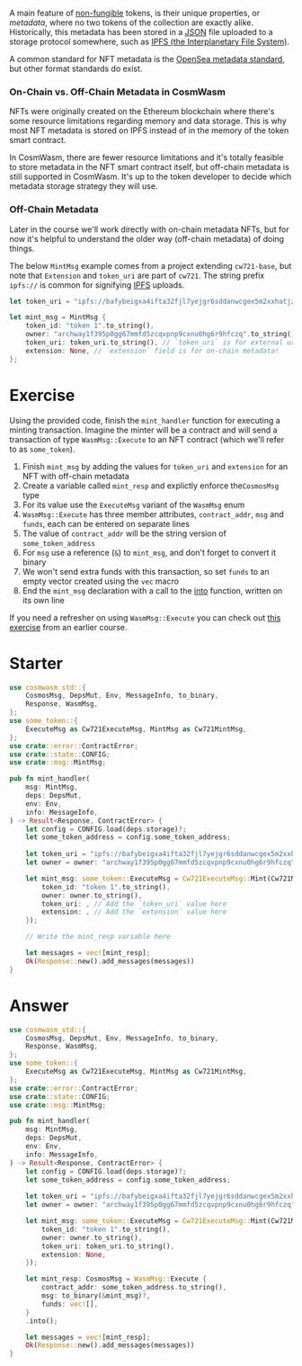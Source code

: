 <!---
Course: 2 
Lesson: 1
Exercise: 3

Title: Not all NFT metadata is created equal

Storyline placeholder:
>
-->

A main feature of [non-fungible](https://en.wikipedia.org/wiki/Non-fungible_token) tokens, is their unique properties, or _metadata_, where no two tokens of the collection are exactly alike. Historically, this metadata has been stored in a [JSON](https://www.w3schools.com/js/js_json_syntax.asp) file uploaded to a storage protocol somewhere, such as [IPFS (the Interplanetary File System)](https://ipfs.tech/). 

A common standard for NFT metadata is the [OpenSea metadata standard](https://docs.opensea.io/docs/metadata-standards), but other format standards do exist.

### On-Chain vs. Off-Chain Metadata in CosmWasm

NFTs were originally created on the Ethereum blockchain where there's some resource limitations regarding memory and data storage. This is why most NFT metadata is stored on IPFS instead of in the memory of the token smart contract.

In CosmWasm, there are fewer resource limitations and it's totally feasible to store metadata in the NFT smart contract itself, but off-chain metadata is still supported in CosmWasm. It's up to the token developer to decide which metadata storage strategy they will use.

### Off-Chain Metadata

Later in the course we'll work directly with on-chain metadata NFTs, but for now it's helpful to understand the older way (off-chain metadata) of doing things.

The below `MintMsg` example comes from a project extending `cw721-base`, but note that `Extension` and `token_uri` are part of `cw721`. The string prefix `ipfs://` is common for signifying [IPFS](https://ipfs.tech/) uploads.

```rs
let token_uri = "ipfs://bafybeigxa4ifta32fjl7yejgr6sddanwcgex5m2xxhatjzpms4iwh5bcvm/ascended.json";

let mint_msg = MintMsg {
    token_id: "token 1".to_string(),
    owner: "archway1f395p0gg67mmfd5zcqvpnp9cxnu0hg6r9hfczq".to_string(), // After mint, this address will own the NFT
    token_uri: token_uri.to_string(), // `token_uri` is for external urls containing metadata in JSON format
    extension: None, // `extension` field is for on-chain metadata!
};
```

# Exercise

Using the provided code, finish the `mint_handler` function for executing a minting transaction. Imagine the minter will be a contract and will send a transaction of type `WasmMsg::Execute` to an NFT contract (which we'll refer to as `some_token`). 

1. Finish `mint_msg` by adding the values for `token_uri` and `extension` for an NFT with off-chain metadata
2. Create a variable called `mint_resp` and explictly enforce the`CosmosMsg` type
3. For its value use the `ExecuteMsg` variant of the `WasmMsg` enum
4. `WasmMsg::Execute` has three member attributes, `contract_addr`, `msg` and `funds`, each can be entered on separate lines
5. The value of `contract_addr` will be the string version of `some_token_address`
6. For `msg` use a reference (`&`) to `mint_msg`, and don't forget to convert it binary
7. We won't send extra funds with this transaction, so set `funds` to an empty vector created using the `vec` macro
8. End the `mint_msg` declaration with a call to the [into](https://doc.rust-lang.org/std/convert/trait.Into.html) function, written on its own line

If you need a refresher on using `WasmMsg::Execute` you can check out [this exercise](https://area-52.io/starting-with-cosm-wasm/3/imbibe_potion-function-part-4) from an earlier course.

# Starter

```rs
use cosmwasm_std::{
    CosmosMsg, DepsMut, Env, MessageInfo, to_binary, 
    Response, WasmMsg,
};
use some_token::{
    ExecuteMsg as Cw721ExecuteMsg, MintMsg as Cw721MintMsg,
};
use crate::error::ContractError;
use crate::state::CONFIG;
use crate::msg::MintMsg;

pub fn mint_handler(
    msg: MintMsg,
    deps: DepsMut,
    env: Env,
    info: MessageInfo,
) -> Result<Response, ContractError> {
    let config = CONFIG.load(deps.storage)?;
    let some_token_address = config.some_token_address;
    
    let token_uri = "ipfs://bafybeigxa4ifta32fjl7yejgr6sddanwcgex5m2xxhatjzpms4iwh5bcvm/ascended.json";
    let owner = owner: "archway1f395p0gg67mmfd5zcqvpnp9cxnu0hg6r9hfczq";

    let mint_msg: some_token::ExecuteMsg = Cw721ExecuteMsg::Mint(Cw721MintMsg {
        token_id: "token 1".to_string(),
        owner: owner.to_string(),
        token_uri: , // Add the `token_uri` value here
        extension: , // Add the `extension` value here
    });

    // Write the mint_resp variable here

    let messages = vec![mint_resp];
    Ok(Response::new().add_messages(messages))
}
```

# Answer

```rs
use cosmwasm_std::{
    CosmosMsg, DepsMut, Env, MessageInfo, to_binary, 
    Response, WasmMsg,
};
use some_token::{
    ExecuteMsg as Cw721ExecuteMsg, MintMsg as Cw721MintMsg,
};
use crate::error::ContractError;
use crate::state::CONFIG;
use crate::msg::MintMsg;

pub fn mint_handler(
    msg: MintMsg,
    deps: DepsMut,
    env: Env,
    info: MessageInfo,
) -> Result<Response, ContractError> {
    let config = CONFIG.load(deps.storage)?;
    let some_token_address = config.some_token_address;
    
    let token_uri = "ipfs://bafybeigxa4ifta32fjl7yejgr6sddanwcgex5m2xxhatjzpms4iwh5bcvm/ascended.json";
    let owner = owner: "archway1f395p0gg67mmfd5zcqvpnp9cxnu0hg6r9hfczq";

    let mint_msg: some_token::ExecuteMsg = Cw721ExecuteMsg::Mint(Cw721MintMsg {
        token_id: "token 1".to_string(),
        owner: owner.to_string(),
        token_uri: token_uri.to_string(),
        extension: None,
    });

    let mint_resp: CosmosMsg = WasmMsg::Execute {
        contract_addr: some_token_address.to_string(),
        msg: to_binary(&mint_msg)?,
        funds: vec![],
    }
    .into();

    let messages = vec![mint_resp];
    Ok(Response::new().add_messages(messages))
}
```